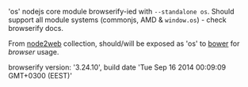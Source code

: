 'os' nodejs core module browserify-ied with `--standalone os`. Should support all module systems (commonjs, AMD & `window.os`) - check browserify docs.

From [node2web](http://github.com/anodynos/node2web) collection,
should/will be exposed as 'os' to [bower](http://bower.io) for *browser* usage.

browserify version: '3.24.10', build date 'Tue Sep 16 2014 00:09:09 GMT+0300 (EEST)'